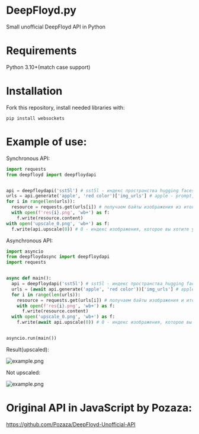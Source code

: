 # DeepFloyd.py
Small unofficial DeepFloyd API in Python

# Requirements
Python 3.10+(match case support)

# Installation
Fork this repository, install needed libraries with:
```
pip install websockets
```

# Example of use:

Synchronous API:
```py
import requests
from deepfloyd import deepfloydapi


api = deepfloydapi('sst5l') # sst5l - индекс пространства hugging faces
urls = api.generate('apple', 'red color')['img_urls'] # apple - prompt, red color - negative prompt(необязателен)
for i in range(len(urls)):
  resource = requests.get(urls[i]) # получаем байты изображения из итогового url
  with open(f'res{i}.png', 'wb+') as f:
    f.write(resource.content)
with open('upscale_0.png', 'wb+') as f:
  f.write(api.upscale(0)) # 0 - индекс изображения, которое вы хотите увеличить
```

Asynchronous API:
```py
import asyncio
from deepfloydasync import deepfloydapi
import requests


async def main():
  api = deepfloydapi('sst5l') # sst5l - индекс пространства hugging faces
  urls = (await api.generate('apple', 'red color'))['img_urls'] # apple - prompt, red color - negative prompt(он необязателен)
  for i in range(len(urls)):
    resource = requests.get(urls[i]) # получаем байты изображения и итогового url
    with open(f'res{i}.png', 'wb+') as f:
      f.write(resource.content)
  with open('upscale_0.png', 'wb+') as f:
    f.write(await api.upscale(0)) # 0 - индекс изображения, которое вы хотите увеличить


asyncio.run(main())
```

Result(upscaled):

![example.png](https://i.imgur.com/yyV3u9s.png)


Not upscaled:

![example.png](https://i.imgur.com/PLpLdYO.png)


# Original API in JavaScript by Pozaza:
https://github.com/Pozaza/DeepFloyd-Unofficial-API
